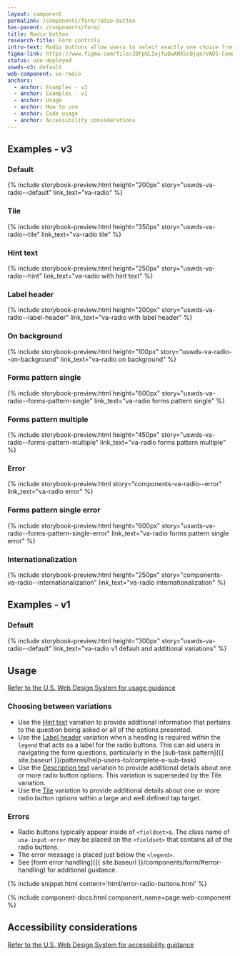 ```yaml
---
layout: component
permalink: /components/form/radio-button
has-parent: /components/form/
title: Radio button
research-title: Form controls
intro-text: Radio buttons allow users to select exactly one choice from a group.
figma-link: https://www.figma.com/file/JDFpGLIojfuQwANXScQjqe/VADS-Component-Examples?type=design&node-id=1373%3A86693&mode=design&t=h9BoxMWwcHe2DhUd-1
status: use-deployed
uswds-v3: default
web-component: va-radio
anchors:
  - anchor: Examples - v3
  - anchor: Examples - v1
  - anchor: Usage
  - anchor: How to use
  - anchor: Code usage
  - anchor: Accessibility considerations
---
```


## Examples - v3

### Default

{% include storybook-preview.html height="200px" story="uswds-va-radio--default" link_text="va-radio" %}

### Tile

{% include storybook-preview.html height="350px" story="uswds-va-radio--tile" link_text="va-radio tile" %}

### Hint text

{% include storybook-preview.html height="250px" story="uswds-va-radio--hint" link_text="va-radio with hint text" %}

### Label header

{% include storybook-preview.html height="200px" story="uswds-va-radio--label-header" link_text="va-radio with label header" %}

### On background

{% include storybook-preview.html height="100px" story="uswds-va-radio--on-background" link_text="va-radio on background" %}

### Forms pattern single

{% include storybook-preview.html height="600px" story="uswds-va-radio--forms-pattern-single" link_text="va-radio forms pattern single" %}

### Forms pattern multiple

{% include storybook-preview.html height="450px" story="uswds-va-radio--forms-pattern-multiple" link_text="va-radio forms pattern multiple" %}

### Error

{% include storybook-preview.html story="components-va-radio--error" link_text="va-radio error" %}

### Forms pattern single error

{% include storybook-preview.html height="600px" story="uswds-va-radio--forms-pattern-single-error" link_text="va-radio forms pattern single error" %}

### Internationalization

{% include storybook-preview.html height="250px" story="components-va-radio--internationalization" link_text="va-radio internationalization" %}

## Examples - v1

### Default

{% include storybook-preview.html height="300px" story="uswds-va-radio--default" link_text="va-radio v1 default and additional variations" %}

## Usage

<a class="vads-c-action-link--blue" href="https://designsystem.digital.gov/components/radio-buttons/">Refer to the U.S. Web Design System for usage guidance</a>

### Choosing between variations

* Use the [Hint text](#hint-text) variation to provide additional information that pertains to the question being asked or all of the options presented.
* Use the [Label header](#label-header) variation when a heading is required within the `legend` that acts as a label for the radio buttons. This can aid users in navigating the form questions, particularly in the [sub-task pattern]({{ site.baseurl }}/patterns/help-users-to/complete-a-sub-task)
* Use the [Description text](#description-text) variation to provide additional details about one or more radio button options. This variation is superseded by the Tile variation.
* Use the [Tile](#tile) variation to provide additional details about one or more radio button options within a large and well defined tap target. 

### Errors

* Radio buttons typically appear inside of `<fieldset>`s. The class name of `usa-input-error` may be placed on the `<fieldset>` that contains all of the radio buttons.
* The error message is placed just below the `<legend>`.
* See [form error handling]({{ site.baseurl }}/components/form/#error-handling) for additional guidance.

{% include snippet.html content='html/error-radio-buttons.html' %}

{% include component-docs.html component_name=page.web-component %}

## Accessibility considerations

<a class="vads-c-action-link--blue" href="https://designsystem.digital.gov/components/radio-buttons/#accessibility-radio-buttons">Refer to the U.S. Web Design System for accessibility guidance</a>